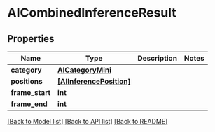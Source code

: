 # AICombinedInferenceResult


## Properties

Name | Type | Description | Notes
------------ | ------------- | ------------- | -------------
**category** | [**AICategoryMini**](AICategoryMini.md) |  | 
**positions** | [**[AIInferencePosition]**](AIInferencePosition.md) |  | 
**frame_start** | **int** |  | 
**frame_end** | **int** |  | 

[[Back to Model list]](../#documentation-for-models) [[Back to API list]](../#documentation-for-api-endpoints) [[Back to README]](../)



